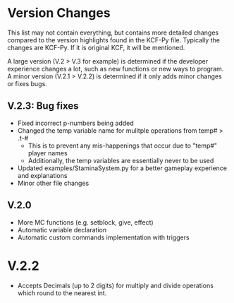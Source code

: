 # Version Changes
This list may not contain everything, but contains more detailed changes compared to the version highlights found in the KCF-Py file.
Typically the changes are KCF-Py. If it is original KCF, it will be mentioned.

A large version (V.2 > V.3 for example) is determined if the developer experience changes a lot, such as new functions or new ways to program.
A minor version (V.2.1 > V.2.2) is determined if it only adds minor changes or fixes bugs.

## V.2.3: Bug fixes
* Fixed incorrect p-numbers being added
* Changed the temp variable name for mulitple operations from temp# > .t-#
    * This is to prevent any mis-happenings that occur due to "temp#" player names
    * Additionally, the temp variables are essentially never to be used
* Updated examples/StaminaSystem.py for a better gameplay experience and explanations
* Minor other file changes

## V.2.0
+ More MC functions (e.g. setblock, give, effect)
+ Automatic variable declaration
+ Automatic custom commands implementation with triggers
# V.2.2
+ Accepts Decimals (up to 2 digits) for multiply and divide operations which round to the nearest int.